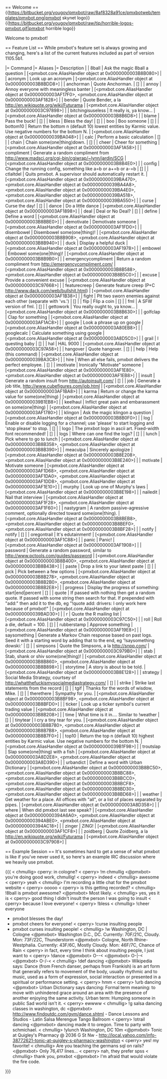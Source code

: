 
== Welcome ==
{{https://bitbucket.org/yougov/pmxbot/raw/8af8328a91ce/pmxbotweb/templates/pmxbot.png|pmxbot skynet logo}}{{https://bitbucket.org/yougov/pmxbot/raw/tip/horrible-logos-pmxbot.gif|pmxbot horrible logo}}

Welcome to pmxbot!

== Feature List ==
While pmxbot's feature set is always growing and changing, here's a list of the current features included as part of version 1105.5b1.

|= Command |= Aliases |= Description |
| 8ball | Ask the magic 8ball a question | [<pmxbot.core.AliasHandler object at 0x0000000003B8B080>] |
| acronym | Look up an acronym | [<pmxbot.core.AliasHandler object at 0x0000000003B8BDD8>] |
| anchorman | Quote Anchorman. | [] |
| annoy | Annoy everyone with meaningless banter | [<pmxbot.core.AliasHandler object at 0x0000000003AF17F0>, <pmxbot.core.AliasHandler object at 0x0000000003AF1828>] |
| bender | Quote Bender, a la http://en.wikiquote.org/wiki/Futurama | [<pmxbot.core.AliasHandler object at 0x0000000003C97898>] |
| bitchingisuseless | It really is, ya know... | [<pmxbot.core.AliasHandler object at 0x0000000003B8B6D8>] |
| blame | Pass the buck! | [] |
| bless | Bless the day! | [] |
| boo | Boo someone | [] |
| bottom10 | Return the bottom n (default 10) lowest entities by Karmic value. Use negative numbers for the bottom N. | [<pmxbot.core.AliasHandler object at 0x00000000039BA048>] |
| calc | Perform a basic calculation | [] |
| chain | Chain some(one|thing)down. | [] |
| cheer | Cheer for something | [<pmxbot.core.AliasHandler object at 0x0000000003AF1A58>] |
| compliment | Generate a random compliment from http://www.madsci.org/cgi-bin/cgiwrap/~lynn/jardin/SCG | [<pmxbot.core.AliasHandler object at 0x0000000003B8B4E0>] |
| config | Change the running config, something like a=b or a+=b or a-=b | [] |
| ctlaltdel | Quits pmxbot. A supervisor should automatically restart it. | [<pmxbot.core.AliasHandler object at 0x00000000039BA470>, <pmxbot.core.AliasHandler object at 0x00000000039BA4A8>, <pmxbot.core.AliasHandler object at 0x00000000039BA4E0>, <pmxbot.core.AliasHandler object at 0x00000000039BA518>, <pmxbot.core.AliasHandler object at 0x00000000039BA550>] |
| curse | Curse the day! | [] |
| dance | Do a little dance | [<pmxbot.core.AliasHandler object at 0x0000000003AF1898>] |
| deal | Deal or No Deal? | [] |
| define | Define a word | [<pmxbot.core.AliasHandler object at 0x0000000003B8BBE0>] |
| demotivate | Demotivate someone | [<pmxbot.core.AliasHandler object at 0x0000000003AF1FD0>] |
| disembowel | Disembowel some(one|thing)! | [<pmxbot.core.AliasHandler object at 0x0000000003B8B908>, <pmxbot.core.AliasHandler object at 0x0000000003B8B940>] |
| duck | Display a helpful duck | [<pmxbot.core.AliasHandler object at 0x0000000003AF1978>] |
| embowel | Embowel some(one|thing)! | [<pmxbot.core.AliasHandler object at 0x0000000003B8B9B0>] |
| emergencycompliment | Return a random compliment from http://emergencycompliment.com/ | [<pmxbot.core.AliasHandler object at 0x0000000003B8B588>, <pmxbot.core.AliasHandler object at 0x0000000003B8B5C0>] |
| excuse | Provide a convenient excuse | [<pmxbot.core.AliasHandler object at 0x0000000003C97668>] |
| featurecreep | Generate feature creep (P+C http://www.dack.com/web/bullshit.html) | [<pmxbot.core.AliasHandler object at 0x0000000003AF1B38>] |
| fight | Pit two sworn enemies against each other (separate with 'vs.') | [] |
| flip | Flip a coin | [] |
| fml | A SFW version of fml. | [] |
| gettowork | You really ought to, ya know... | [<pmxbot.core.AliasHandler object at 0x0000000003B8B630>] |
| golfclap | Clap for something | [<pmxbot.core.AliasHandler object at 0x0000000003AF1AC8>] |
| google | Look a phrase up on google | [<pmxbot.core.AliasHandler object at 0x0000000003A80EB8>] |
| googlecalc | Calculate something using google | [<pmxbot.core.AliasHandler object at 0x0000000003A8D5C0>] |
| grail | I questing baby | [] |
| hal | HAL 9000 | [<pmxbot.core.AliasHandler object at 0x0000000003C97A58>] |
| hangover | Quote hangover. | [] |
| help | Help (this command) | [<pmxbot.core.AliasHandler object at 0x00000000039BA3C8>] |
| hire | When all else fails, pmxbot delivers the perfect employee. | [] |
| imotivate | Ironically "Motivate" someone | [<pmxbot.core.AliasHandler object at 0x0000000003AF1E80>, <pmxbot.core.AliasHandler object at 0x0000000003AF1EB8>] |
| insult | Generate a random insult from http://autoinsult.com/ | [] |
| job | Generate a job title, http://www.cubefigures.com/job.html | [<pmxbot.core.AliasHandler object at 0x0000000003AF1BA8>] |
| karma | Return or change the karma value for some(one|thing) | [<pmxbot.core.AliasHandler object at 0x00000000039B1EB8>] |
| keelhaul | Inflict great pain and embarassment on some(one|thing) | [<pmxbot.core.AliasHandler object at 0x0000000003AF1780>] |
| klingon | Ask the magic klingon a question | [<pmxbot.core.AliasHandler object at 0x0000000003B8B0F0>] |
| log | Enable or disable logging for a channel; use 'please' to start logging and 'stop please' to stop. | [] |
| logo | The pmxbot logo in ascii art.  Fixed-width font recommended! | [] |
| logs | Where can one find the logs? | [] |
| lunch | Pick where to go to lunch | [<pmxbot.core.AliasHandler object at 0x0000000003B8B358>, <pmxbot.core.AliasHandler object at 0x0000000003B8B390>] |
| meaculpa | Sincerely apologize | [<pmxbot.core.AliasHandler object at 0x0000000003B8E208>, <pmxbot.core.AliasHandler object at 0x0000000003B8E240>] |
| motivate | Motivate someone | [<pmxbot.core.AliasHandler object at 0x0000000003AF1D68>, <pmxbot.core.AliasHandler object at 0x0000000003AF1DA0>, <pmxbot.core.AliasHandler object at 0x0000000003AF1DD8>, <pmxbot.core.AliasHandler object at 0x0000000003AF1E10>] |
| murphy | Look up one of Murphy's laws | [<pmxbot.core.AliasHandler object at 0x0000000003B8E198>] |
| nailedit | Nail that interview | [<pmxbot.core.AliasHandler object at 0x0000000003AF1F28>, <pmxbot.core.AliasHandler object at 0x0000000003AF1F60>] |
| nastygram | A random passive-agressive comment, optionally directed toward some(one|thing). | [<pmxbot.core.AliasHandler object at 0x0000000003B8BEB8>, <pmxbot.core.AliasHandler object at 0x0000000003B8BEF0>, <pmxbot.core.AliasHandler object at 0x0000000003B8BF28>] |
| notify | notify <nick> <message> | [] |
| oregontrail | It's edutainment! | [<pmxbot.core.AliasHandler object at 0x0000000003AF1C88>] |
| panic | Panic! | [<pmxbot.core.AliasHandler object at 0x0000000003AF1908>] |
| password | Generate a random password, similar to http://www.pctools.com/guides/password | [<pmxbot.core.AliasHandler object at 0x0000000003B8B400>, <pmxbot.core.AliasHandler object at 0x0000000003B8B438>] |
| paste | Drop a link to your latest paste | [] |
| pick | Pick between a few options | [<pmxbot.core.AliasHandler object at 0x0000000003B8B278>, <pmxbot.core.AliasHandler object at 0x0000000003B8B2B0>, <pmxbot.core.AliasHandler object at 0x0000000003B8B2E8>] |
| progress | Display the progress of something: start|end|percent | [] |
| quote | If passed with nothing then get a random quote. If passed with some string then search for that. If prepended with "add:" then add it to the db, eg "!quote add: drivers: I only work here because of pmxbot!" | [<pmxbot.core.AliasHandler object at 0x00000000039BAD30>] |
| r | Quote the R mailing list | [<pmxbot.core.AliasHandler object at 0x0000000003C97C50>] |
| roll | Roll a die, default = 100. | [] |
| rubberstamp | Approve something | [<pmxbot.core.AliasHandler object at 0x0000000003AF19E8>] |
| saysomething | Generate a Markov Chain response based on past logs. Seed it with a starting word by adding that to the end, eg '!saysomething dowski:' | [] |
| simpsons | Quote the Simpsons, a la http://snpp.com/ | [<pmxbot.core.AliasHandler object at 0x0000000003C979B0>] |
| stab | Stab, shank or shiv some(one|thing)! | [<pmxbot.core.AliasHandler object at 0x0000000003B8B860>, <pmxbot.core.AliasHandler object at 0x0000000003B8B898>] |
| storytime | A story is about to be told. | [<pmxbot.core.AliasHandler object at 0x0000000003B8E128>] |
| strategy | Social Media Strategy, courtsey of http://whatthefuckismysocialmediastrategy.com/ | [] |
| strike | Strike last <n> statements from the record | [] |
| tgif | Thanks for the words of wisdow, Mike. | [] |
| therethere | Sympathy for you. | [<pmxbot.core.AliasHandler object at 0x0000000003B8BF98>, <pmxbot.core.AliasHandler object at 0x0000000003B8BFD0>] |
| ticker | Look up a ticker symbol's current trading value | [<pmxbot.core.AliasHandler object at 0x0000000003B8B208>] |
| time | What time is it in.... Similar to !weather | [] |
| tinytear | I cry a tiny tear for you. | [<pmxbot.core.AliasHandler object at 0x0000000003B8B780>, <pmxbot.core.AliasHandler object at 0x0000000003B8B7B8>, <pmxbot.core.AliasHandler object at 0x0000000003B8B7F0>] |
| top10 | Return the top n (default 10) highest entities by Karmic value. Use negative numbers for the bottom N. | [<pmxbot.core.AliasHandler object at 0x00000000039B1F98>] |
| troutslap | Slap some(one|thing) with a fish | [<pmxbot.core.AliasHandler object at 0x0000000003A8D2E8>, <pmxbot.core.AliasHandler object at 0x0000000003A8D390>] |
| urbandict | Define a word with Urban Dictionary | [<pmxbot.core.AliasHandler object at 0x0000000003B8BC50>, <pmxbot.core.AliasHandler object at 0x0000000003B8BC88>, <pmxbot.core.AliasHandler object at 0x0000000003B8BCC0>, <pmxbot.core.AliasHandler object at 0x0000000003B8BCF8>, <pmxbot.core.AliasHandler object at 0x0000000003B8BD30>, <pmxbot.core.AliasHandler object at 0x0000000003B8BD68>] |
| weather | Get weather for a place. All offices with "all", or a list of places separated by pipes. | [<pmxbot.core.AliasHandler object at 0x0000000003A8D358>] |
| where | When did pmxbot last see <nick> speak? | [<pmxbot.core.AliasHandler object at 0x000000000394A6A0>, <pmxbot.core.AliasHandler object at 0x000000000394ABE0>, <pmxbot.core.AliasHandler object at 0x000000000394AC18>] |
| zinger | ZING! | [<pmxbot.core.AliasHandler object at 0x0000000003AF1CF8>] |
| zoidberg | Quote Zoidberg, a la http://en.wikiquote.org/wiki/Futurama | [<pmxbot.core.AliasHandler object at 0x0000000003C97908>] |

== Example Session ==
It's sometimes hard to get a sense of what pmxbot is like if you've never used it, so here's an example IRC discussion where we heavily use pmxbot.

{{{
< chmullig> cperry: in cologne?
< cperry> !m chmullig
<@pmxbot> you're doing good work, chmullig!
< cperry> indeed
< chmullig> awesome
< cperry> yeah
< chmullig> I'm recording a little chat for the pmxbot website
< cperry> ooooo
< cperry> is this getting recorded?
< chmullig> !8ball is pmxbot awesome?
<@pmxbot> Most likely.
< chmullig> yes, yes it is
< cperry> good thing I didn't insult the person I was going to insult
< cperry> because I love everyone!
< cperry> !bless
< chmullig> !cheer everyone
 * pmxbot blesses the day!
 * pmxbot cheers for everyone!
< cperry> !curse insulting people
 * pmxbot curses insulting people!
< chmullig> !w Washington, DC | Cologne
<@pmxbot> Washington D.C., DC. Currently: 70F/21C, Cloudy.    Mon: 73F/22C, Thunderstorm
<@pmxbot> Cologne, North Rhine-Westphalia. Currently: 43F/6C, Mostly Cloudy.    Mon: 46F/7C, Chance of Rain
< cperry> in fact, every time I think about insulting people, I just want to
< cperry> !dance
<@pmxbot> O-\-<
<@pmxbot> O-|-<
<@pmxbot> O-/-<
< chmullig> !def dancing
<@pmxbot> Wikipedia says: Dance (from French danser, perhaps from Frankish) is an art form that generally
          refers to movement of the body, usually rhythmic and to music, used as a form of expression,
          social interaction or presented in a spiritual or performance setting.
< cperry> hmm
< cperry> !urb dancing
<@pmxbot> Urban Dictionary says dancing: Formal term meaning: to move with unhindered grace around an area
          with the presence of another enjoying the same activity.  Urban term: Humping someone in public
          Sad world isn't it.
< cperry> ewwww
< chmullig> !g salsa dancing classes in washington, dc
<@pmxbot> http://www.findoutdc.com/gym/dance.shtml - Dance Lessons and Studios - Latin Salsa Merengue
          Tango Ballroom
< cperry> !otrail dancing
<@pmxbot> dancing made it to oregon. Time to party with schmichael.
< chmullig> !ylunch Washington, DC 10m
<@pmxbot> Tonic at Quigley's Pharmacy @ 2036 G St Nw -
          http://local.yahoo.com/info-38772621-tonic-at-quigley-s-pharmacy-washington
< cperry> yes! my favorite!
< chmullig> Are you teaching the germans sql on rails?
<@pmxbot> Only 76,417 lines...
< cperry> nah, they prefer spss
< chmullig> thank you, pmxbot
<@pmxbot> I'm afraid that would violate the fire code.

}}}
